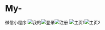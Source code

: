 # My-
微信小程序
![我的](http://upload-images.jianshu.io/upload_images/2204247-e80f7596346bd13e.png?imageMogr2/auto-orient/strip%7CimageView2/2/w/200)![登录](http://upload-images.jianshu.io/upload_images/2204247-c8c49949547251d7.png?imageMogr2/auto-orient/strip%7CimageView2/2/w/200)![注册](http://upload-images.jianshu.io/upload_images/2204247-ae5299344c3d97b2.png?imageMogr2/auto-orient/strip%7CimageView2/2/w/200)
![主页1](http://upload-images.jianshu.io/upload_images/2204247-b2f5408a180c10ce.png?imageMogr2/auto-orient/strip%7CimageView2/2/w/200)![主页2](http://upload-images.jianshu.io/upload_images/2204247-1812b276af48c5fb.png?imageMogr2/auto-orient/strip%7CimageView2/2/w/200)
